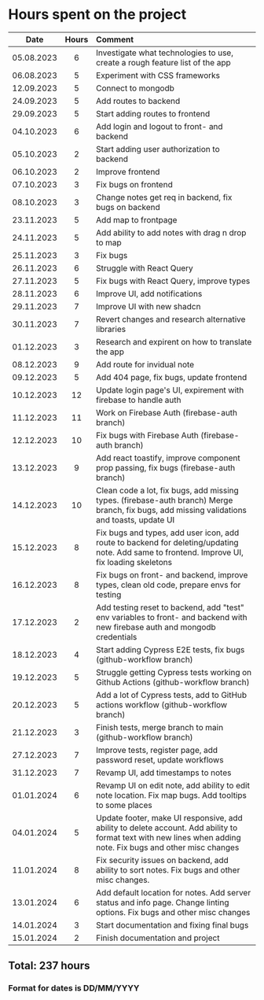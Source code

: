 <h1>Hours spent on the project</h1>
  
| Date | Hours | Comment |
|:--:|:--:|:--|	
|05.08.2023|6|Investigate what technologies to use, create a rough feature list of the app|
|06.08.2023|5|Experiment with CSS frameworks|
|12.09.2023|5|Connect to mongodb|
|24.09.2023|5|Add routes to backend|
|29.09.2023|5|Start adding routes to frontend|
|04.10.2023|6|Add login and logout to front- and backend|
|05.10.2023|2|Start adding user authorization to backend|
|06.10.2023|2|Improve frontend|
|07.10.2023|3|Fix bugs on frontend|
|08.10.2023|3|Change notes get req in backend, fix bugs on backend|
|23.11.2023|5|Add map to frontpage|
|24.11.2023|5|Add ability to add notes with drag n drop to map|
|25.11.2023|3|Fix bugs|
|26.11.2023|6|Struggle with React Query|
|27.11.2023|5|Fix bugs with React Query, improve types|
|28.11.2023|6|Improve UI, add notifications|
|29.11.2023|7|Improve UI with new shadcn|
|30.11.2023|7|Revert changes and research alternative libraries|
|01.12.2023|3|Research and expirent on how to translate the app|
|08.12.2023|9|Add route for invidual note|
|09.12.2023|5|Add 404 page, fix bugs, update frontend|
|10.12.2023|12|Update login page's UI, expirement with firebase to handle auth|
|11.12.2023|11|Work on Firebase Auth (firebase-auth branch)|
|12.12.2023|10|Fix bugs with Firebase Auth (firebase-auth branch)|
|13.12.2023|9|Add react toastify, improve component prop passing, fix bugs (firebase-auth branch)|
|14.12.2023|10|Clean code a lot, fix bugs, add missing types. (firebase-auth branch) Merge branch, fix bugs, add missing validations and toasts, update UI|
|15.12.2023|8|Fix bugs and types, add user icon, add route to backend for deleting/updating note. Add same to frontend. Improve UI, fix loading skeletons|
|16.12.2023|8|Fix bugs on front- and backend, improve types, clean old code, prepare envs for testing|
|17.12.2023|2|Add testing reset to backend, add "test" env variables to front- and backend with new firebase auth and mongodb credentials|
|18.12.2023|4|Start adding Cypress E2E tests, fix bugs (github-workflow branch)|
|19.12.2023|5|Struggle getting Cypress tests working on Github Actions (github-workflow branch)|
|20.12.2023|5|Add a lot of Cypress tests, add to GitHub actions workflow (github-workflow branch)|
|21.12.2023|3|Finish tests, merge branch to main (github-workflow branch)|
|27.12.2023|7|Improve tests, register page, add password reset, update workflows|
|31.12.2023|7|Revamp UI, add timestamps to notes|
|01.01.2024|6|Revamp UI on edit note, add ability to edit note location. Fix map bugs. Add tooltips to some places|
|04.01.2024|5|Update footer, make UI responsive, add ability to delete account. Add ability to format text with new lines when adding note. Fix bugs and other misc changes|
|11.01.2024|8|Fix security issues on backend, add ability to sort notes. Fix bugs and other misc changes.|
|13.01.2024|6|Add default location for notes. Add server status and info page. Change linting options. Fix bugs and other misc changes|
|14.01.2024|3|Start documentation and fixing final bugs|
|15.01.2024|2|Finish documentation and project|

<h2>Total: 237 hours</h2>

<h3>Format for dates is DD/MM/YYYY</h3>
